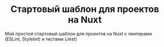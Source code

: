 <h1 align="center">Стартовый шаблон для проектов на Nuxt</h1>

Мой простой стартовый шаблон для проектов на Nuxt с линтерами (ESLint, Stylelint) и тестами (Jest)

